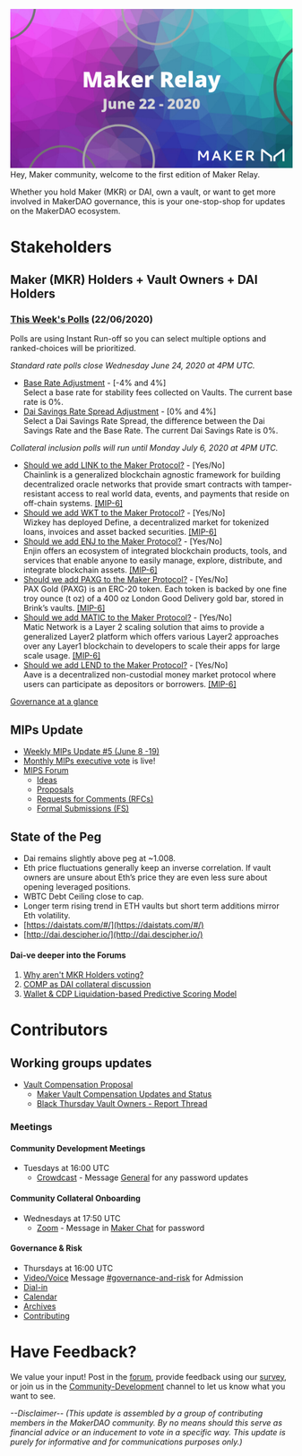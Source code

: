 ![](./assets/maker-relay-hero-6-22.png)
Hey, Maker community, welcome to the first edition of Maker Relay. 

Whether you hold Maker (MKR) or DAI, own a vault, or want to get more involved in MakerDAO governance, this is your one-stop-shop for updates on the MakerDAO ecosystem. 

# Stakeholders

## Maker (MKR) Holders + Vault Owners + DAI Holders

### [This Week's Polls](https://vote.makerdao.com/polling) (22/06/2020)

Polls are using Instant Run-off so you can select multiple options and ranked-choices will be prioritized.

*Standard rate polls close Wednesday June 24, 2020 at 4PM UTC.*

- [Base Rate Adjustment](https://vote.makerdao.com/polling-proposal/qmvqc9njedfcfttk6sjpnun8qnyuc52uc6adt2hst4vtrz) -  [-4% and 4%]  \
Select a base rate for stability fees collected on Vaults. The current base rate is 0%.
- [Dai Savings Rate Spread Adjustment](https://vote.makerdao.com/polling-proposal/qmzvkijnqgwg8an3pyhy376glsfbqfelxgqcpbnswqwx82) - [0% and 4%] \
Select a Dai Savings Rate Spread, the difference between the Dai Savings Rate and the Base Rate. The current Dai Savings Rate is 0%.

*Collateral inclusion polls will run until Monday July 6, 2020 at 4PM UTC.*

- [Should we add LINK to the Maker Protocol?](https://vote.makerdao.com/polling-proposal/qmaleb9ryc4xmhkjlm9ailxtxroft6khjejcd7otm6yf13) - [Yes/No] \
Chainlink is a generalized blockchain agnostic framework for building decentralized oracle networks that provide smart contracts with tamper-resistant access to real world data, events, and payments that reside on off-chain systems. [[MIP-6]](https://forum.makerdao.com/t/link-collateral-onboarding-application/2586)
- [Should we add WKT to the Maker Protocol?](https://vote.makerdao.com/polling-proposal/qmrzr4xwqxaiznubckiquwbyffffgkpdjrngczcwwfcdr7) - [Yes/No] \
Wizkey has deployed Define, a decentralized market for tokenized loans, invoices and asset backed securities. [[MIP-6]](https://forum.makerdao.com/t/wkt-mip6-mcd-application-wizkey-token-insured-tokenized-invoices/2643)
- [Should we add ENJ to the Maker Protocol?](https://vote.makerdao.com/polling-proposal/qmrt8b8jwrynwiucvbpqmofxpqiskwyryszvdcqaka8xrz) - [Yes/No] \
Enjin offers an ecosystem of integrated blockchain products, tools, and services that enable anyone to easily manage, explore, distribute, and integrate blockchain assets. [[MIP-6]](https://forum.makerdao.com/t/enj-mip6-mcd-application-enjin/2639)
- [Should we add PAXG to the Maker Protocol?](https://vote.makerdao.com/polling-proposal/qmu8ty14qpgpy86dtwycpasywxgl4m4kwz7fyatyg3bwwm) - [Yes/No] \
PAX Gold (PAXG) is an ERC-20 token. Each token is backed by one fine troy ounce (t oz) of a 400 oz London Good Delivery gold bar, stored in Brink’s vaults. [[MIP-6]](https://forum.makerdao.com/t/paxg-pax-gold-mip6-collateral-application/2584)
- [Should we add MATIC to the Maker Protocol?](https://vote.makerdao.com/polling-proposal/qmpilr6zwthsc6lpf4jnpkknqwywqlpnuvoa3jakwkfyca) - [Yes/No] \
Matic Network is a Layer 2 scaling solution that aims to provide a generalized Layer2 platform which offers various Layer2 approaches over any Layer1 blockchain to developers to scale their apps for large scale usage. [[MIP-6]](https://forum.makerdao.com/t/matic-mcd-application-matic-network/2570)
- [Should we add LEND to the Maker Protocol?](https://vote.makerdao.com/polling-proposal/qmfhnsk3vaahvf3dwaujzwczevrne9usfbblogl52ubqrz) - [Yes/No] \
Aave is a decentralized non-custodial money market protocol where users can participate as depositors or borrowers. [[MIP-6]](https://forum.makerdao.com/t/lend-mip6-collateral-onboarding-aave/2529)

[Governance at a glance](https://forum.makerdao.com/t/governance-at-a-glance/84/76)

## MIPs Update

- [Weekly MIPs Update #5 (June 8 -19)](https://forum.makerdao.com/t/weekly-mips-update-5/2833)
- [Monthly MIPs executive vote](https://forum.makerdao.com/t/the-monthly-mips-executive-vote-is-live/2842) is live!
- [MIPS Forum](https://forum.makerdao.com/c/MIPs/14)
  - [Ideas](https://forum.makerdao.com/c/MIPs/conception/20)
  - [Proposals](https://forum.makerdao.com/c/MIPs/proposal-ideas/21)
  - [Requests for Comments (RFCs)](https://forum.makerdao.com/c/MIPs/rfc/15)
  - [Formal Submissions (FS)](https://forum.makerdao.com/c/MIPs/fs/16)

## State of the Peg

- Dai remains slightly above peg at ~1.008.
- Eth price fluctuations generally keep an inverse correlation. If vault owners are unsure about Eth’s price they are even less sure about opening leveraged positions.
- WBTC Debt Ceiling close to cap.
- Longer term rising trend in ETH vaults but short term additions mirror Eth volatility.
- [https://daistats.com/#/](https://daistats.com/#/)
- [http://dai.descipher.io/](http://dai.descipher.io/)

#### Dai-ve deeper into the Forums

1. [Why aren't MKR Holders voting?](https://forum.makerdao.com/t/why-arent-mkr-holders-voting/301) 
2. [COMP as DAI collateral discussion](https://forum.makerdao.com/t/comp-as-dai-collateral-a-pre-mip-discussion/2892/14)
3. [Wallet & CDP Liquidation-based Predictive Scoring Model](https://forum.makerdao.com/t/wallet-cdp-liquidation-based-predictive-scoring-model/2687)

# Contributors

## Working groups updates

- [Vault Compensation Proposal](https://forum.makerdao.com/t/vault-compensation-plan-proposal/2900)
  - [Maker Vault Compensation Updates and Status](https://forum.makerdao.com/t/maker-vault-compensation-updates-and-status/2583)
  - [Black Thursday Vault Owners - Report Thread](https://forum.makerdao.com/t/black-thursday-vault-owners-report-thread/1566)

### Meetings

#### Community Development Meetings
  - Tuesdays at 16:00 UTC
    - [Crowdcast](https://www.crowdcast.io/e/the-makerdao-tuesday-2) - Message [General](https://chat.makerdao.com/channel/general) for any password updates

#### Community Collateral Onboarding

- Wednesdays at 17:50 UTC
    - [Zoom](https://zoom.us/j/697074715) - Message in [Maker Chat](https://chat.makerdao.com/channel/general) for password

#### Governance & Risk

- Thursdays at 16:00 UTC
- [Video/Voice](https://zoom.us/j/697074715) Message [#governance-and-risk](chat.makerdao.com/channel/governance-and-risk) for Admission
- [Dial-in](https://zoom.us/u/acRbIMDvK)
- [Calendar](https://calendar.google.com/calendar/embed?src=makerdao.com_3efhm2ghipksegl009ktniomdk@group.calendar.google.com&ctz=America/Los_Angeles)
- [Archives](https://community-development.makerdao.com/governance/governance-and-risk-meetings)
- [Contributing](https://forum.makerdao.com/c/governance/gnr/8)

# Have Feedback?
We value your input! Post in the [forum](https://forum.makerdao.com/), provide feedback using our [survey](https://forms.gle/Z2QAgywU2Sesm7Vy6), or join us in the [Community-Development]([https://chat.makerdao.com/channel/community-development](https://chat.makerdao.com/channel/community-development)) channel to let us know what you want to see.

_--Disclaimer-- (This update is assembled by a group of contributing members in the MakerDAO community. By no means should this serve as financial advice or an inducement to vote in a specific way. This update is purely for informative and for communications purposes only.)_
